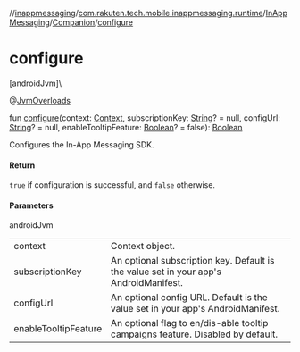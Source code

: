 //[inappmessaging](../../../../index.md)/[com.rakuten.tech.mobile.inappmessaging.runtime](../../index.md)/[InAppMessaging](../index.md)/[Companion](index.md)/[configure](configure.md)

# configure

[androidJvm]\

@[JvmOverloads](https://kotlinlang.org/api/latest/jvm/stdlib/kotlin.jvm/-jvm-overloads/index.html)

fun [configure](configure.md)(context: [Context](https://developer.android.com/reference/kotlin/android/content/Context.html), subscriptionKey: [String](https://kotlinlang.org/api/latest/jvm/stdlib/kotlin/-string/index.html)? = null, configUrl: [String](https://kotlinlang.org/api/latest/jvm/stdlib/kotlin/-string/index.html)? = null, enableTooltipFeature: [Boolean](https://kotlinlang.org/api/latest/jvm/stdlib/kotlin/-boolean/index.html)? = false): [Boolean](https://kotlinlang.org/api/latest/jvm/stdlib/kotlin/-boolean/index.html)

Configures the In-App Messaging SDK.

#### Return

`true` if configuration is successful, and `false` otherwise.

#### Parameters

androidJvm

| | |
|---|---|
| context | Context object. |
| subscriptionKey | An optional subscription key. Default is the value set in your app's AndroidManifest. |
| configUrl | An optional config URL. Default is the value set in your app's AndroidManifest. |
| enableTooltipFeature | An optional flag to en/dis-able tooltip campaigns feature. Disabled by default. |
